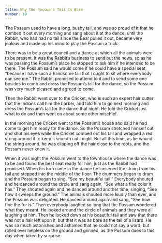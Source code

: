 ```yaml
---
title: Why the Possum’s Tail Is Bare
number: 18
---
```

The Possum used to have a long, bushy tail, and was so proud of it that he combed it out every morning and sang about it at the dance, until the Rabbit, who had had no tail since the Bear pulled it out, became very jealous and made up his mind to play the Possum a trick.

There was to be a great council and a dance at which all the animals were to be present. It was the Rabbit’s business to send out the news, so as he was passing the Possum’s place he stopped to ask him if he intended to be there. The Possum said he would come if he could have a special seat, “because I have such a handsome tail that I ought to sit where everybody can see me.” The Rabbit promised to attend to it and to send some one besides to comb and dress the Possum’s tail for the dance, so the Possum was very much pleased and agreed to come.

Then the Rabbit went over to the Cricket, who is such an expert hair cutter that the Indians call him the barber, and told him to go next morning and dress the Possum’s tail for the dance that night. He told the Cricket just what to do and then went on about some other mischief.

In the morning the Cricket went to the Possum’s house and said he had come to get him ready for the dance. So the Possum stretched himself out and shut his eyes while the Cricket combed out his tail and wrapped a red string around it to keep it smooth until night. But all this time, as he wound the string around, he was clipping off the hair close to the roots, and the Possum never knew it.

When it was night the Possum went to the townhouse where the dance was to be and found the best seat ready for him, just as the Rabbit had promised. When his turn came in the dance he loosened the string from his tail and stepped into the middle of the floor. The drummers began to drum and the Possum began to sing, “See my beautiful tail.” Everybody shouted and he danced around the circle and sang again, “See what a fine color it has.” They shouted again and he danced around another time, singing, “See how it sweeps the ground.” The animals shouted more loudly than ever, and the Possum was delighted. He danced around again and sang, “See how fine the fur is.” Then everybody laughed so long that the Possum wondered what they meant. He looked around the circle of animals and they were all laughing at him. Then he looked down at his beautiful tail and saw that there was not a hair left upon it, but that it was as bare as the tail of a lizard. He was so much astonished and ashamed that he could not say a word, but rolled over helpless on the ground and grinned, as the Possum does to this day when taken by surprise.
